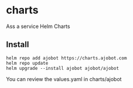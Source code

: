 # charts
Ass a service Helm Charts


## Install
```shell
helm repo add ajobot https://charts.ajobot.com
helm repo update
helm upgrade --install ajobot ajobot/ajobot
```
You can review the values.yaml in charts/ajobot

